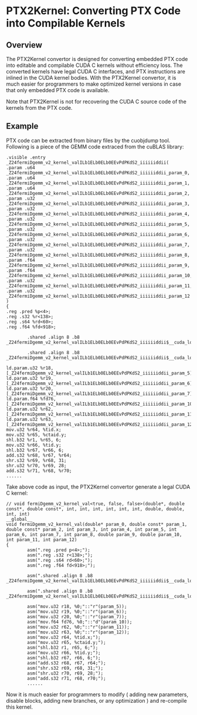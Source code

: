 PTX2Kernel: Converting PTX Code into Compilable Kernels
=============

Overview
-------------

The PTX2Kernel convertor is designed for converting embedded PTX code into editable and compilable CUDA C kernels without efficiency loss. The converted kernels have legal CUDA C interfaces, and PTX instructions are inlined in the CUDA kernel bodies. With the PTX2Kernel convertor, it is much easier for programmers to make optimized kernel versions in case that only embedded PTX code is available.

Note that PTX2Kernel is not for recovering the CUDA C source code of the kernels from the PTX code.

Example
-------------

PTX code can be extracted from binary files by the cuobjdump tool. Following is a piece of the GEMM code extraced from the cuBLAS library:

    .visible .entry _Z24fermiDgemm_v2_kernel_valILb1ELb0ELb0EEvPdPKdS2_iiiiiiddii(
    .param .u64 _Z24fermiDgemm_v2_kernel_valILb1ELb0ELb0EEvPdPKdS2_iiiiiiddii_param_0,
    .param .u64 _Z24fermiDgemm_v2_kernel_valILb1ELb0ELb0EEvPdPKdS2_iiiiiiddii_param_1,
    .param .u64 _Z24fermiDgemm_v2_kernel_valILb1ELb0ELb0EEvPdPKdS2_iiiiiiddii_param_2,
    .param .u32 _Z24fermiDgemm_v2_kernel_valILb1ELb0ELb0EEvPdPKdS2_iiiiiiddii_param_3,
    .param .u32 _Z24fermiDgemm_v2_kernel_valILb1ELb0ELb0EEvPdPKdS2_iiiiiiddii_param_4,
    .param .u32 _Z24fermiDgemm_v2_kernel_valILb1ELb0ELb0EEvPdPKdS2_iiiiiiddii_param_5,
    .param .u32 _Z24fermiDgemm_v2_kernel_valILb1ELb0ELb0EEvPdPKdS2_iiiiiiddii_param_6,
    .param .u32 _Z24fermiDgemm_v2_kernel_valILb1ELb0ELb0EEvPdPKdS2_iiiiiiddii_param_7,
    .param .u32 _Z24fermiDgemm_v2_kernel_valILb1ELb0ELb0EEvPdPKdS2_iiiiiiddii_param_8,
    .param .f64 _Z24fermiDgemm_v2_kernel_valILb1ELb0ELb0EEvPdPKdS2_iiiiiiddii_param_9,
    .param .f64 _Z24fermiDgemm_v2_kernel_valILb1ELb0ELb0EEvPdPKdS2_iiiiiiddii_param_10,
    .param .u32 _Z24fermiDgemm_v2_kernel_valILb1ELb0ELb0EEvPdPKdS2_iiiiiiddii_param_11,
    .param .u32 _Z24fermiDgemm_v2_kernel_valILb1ELb0ELb0EEvPdPKdS2_iiiiiiddii_param_12
    )
    {
    .reg .pred %p<4>;
    .reg .s32 %r<138>;
    .reg .s64 %rd<60>;
    .reg .f64 %fd<918>;
 
            .shared .align 8 .b8 _Z24fermiDgemm_v2_kernel_valILb1ELb0ELb0EEvPdPKdS2_iiiiiiddii$__cuda_local_var_40142_36_non_const_Bb[8320];
 
            .shared .align 8 .b8 _Z24fermiDgemm_v2_kernel_valILb1ELb0ELb0EEvPdPKdS2_iiiiiiddii$__cuda_local_var_40143_36_non_const_Abs[8704];
 
    ld.param.u32 %r18, [_Z24fermiDgemm_v2_kernel_valILb1ELb0ELb0EEvPdPKdS2_iiiiiiddii_param_5];
    ld.param.u32 %r19, [_Z24fermiDgemm_v2_kernel_valILb1ELb0ELb0EEvPdPKdS2_iiiiiiddii_param_6];
    ld.param.u32 %r20, [_Z24fermiDgemm_v2_kernel_valILb1ELb0ELb0EEvPdPKdS2_iiiiiiddii_param_7];
    ld.param.f64 %fd76, [_Z24fermiDgemm_v2_kernel_valILb1ELb0ELb0EEvPdPKdS2_iiiiiiddii_param_10];
    ld.param.u32 %r62, [_Z24fermiDgemm_v2_kernel_valILb1ELb0ELb0EEvPdPKdS2_iiiiiiddii_param_11];
    ld.param.u32 %r63, [_Z24fermiDgemm_v2_kernel_valILb1ELb0ELb0EEvPdPKdS2_iiiiiiddii_param_12];
    mov.u32 %r64, %tid.x;
    mov.u32 %r65, %ctaid.y;
    shl.b32 %r1, %r65, 6;
    mov.u32 %r66, %tid.y;
    shl.b32 %r67, %r66, 6;
    add.s32 %r68, %r67, %r64;
    shr.s32 %r69, %r68, 31;
    shr.u32 %r70, %r69, 28;
    add.s32 %r71, %r68, %r70;
    ......

Take above code as input, the PTX2Kernel convertor generate a legal CUDA C kernel:

    // void fermiDgemm_v2_kernel_val<true, false, false>(double*, double const*, double const*, int, int, int, int, int, int, double, double, int, int)
    __global__
    void fermiDgemm_v2_kernel_val(double* param_0, double const* param_1, double const* param_2, int param_3, int param_4, int param_5, int param_6, int param_7, int param_8, double param_9, double param_10, int param_11, int param_12)
    {
            asm(".reg .pred p<4>;");
            asm(".reg .s32 r<138>;");
            asm(".reg .s64 rd<60>;");
            asm(".reg .f64 fd<918>;");
 
            asm(".shared .align 8 .b8 _Z24fermiDgemm_v2_kernel_valILb1ELb0ELb0EEvPdPKdS2_iiiiiiddii$__cuda_local_var_40142_36_non_const_Bb[8320];");
 
            asm(".shared .align 8 .b8 _Z24fermiDgemm_v2_kernel_valILb1ELb0ELb0EEvPdPKdS2_iiiiiiddii$__cuda_local_var_40143_36_non_const_Abs[8704];");
 
            asm("mov.u32 r18, %0;"::"r"(param_5));
            asm("mov.u32 r19, %0;"::"r"(param_6));
            asm("mov.u32 r20, %0;"::"r"(param_7));
            asm("mov.f64 fd76, %0;"::"d"(param_10));
            asm("mov.u32 r62, %0;"::"r"(param_11));
            asm("mov.u32 r63, %0;"::"r"(param_12));
            asm("mov.u32 r64, %tid.x;");
            asm("mov.u32 r65, %ctaid.y;");
            asm("shl.b32 r1, r65, 6;");
            asm("mov.u32 r66, %tid.y;");
            asm("shl.b32 r67, r66, 6;");
            asm("add.s32 r68, r67, r64;");
            asm("shr.s32 r69, r68, 31;");
            asm("shr.u32 r70, r69, 28;");
            asm("add.s32 r71, r68, r70;");
            ......

Now it is much easier for programmers to modify ( adding new parameters, disable blocks, adding new branches, or any optimization ) and re-compile this kernel.
